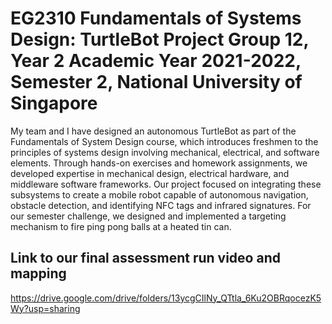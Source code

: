 # EG2310 Fundamentals of Systems Design: TurtleBot Project Group 12, Year 2 Academic Year 2021-2022, Semester 2, National University of Singapore

My team and I have designed an autonomous TurtleBot as part of the Fundamentals of System Design course, which introduces freshmen to the principles of systems design involving mechanical, electrical, and software elements. Through hands-on exercises and homework assignments, we developed expertise in mechanical design, electrical hardware, and middleware software frameworks. Our project focused on integrating these subsystems to create a mobile robot capable of autonomous navigation, obstacle detection, and identifying NFC tags and infrared signatures. For our semester challenge, we designed and implemented a targeting mechanism to fire ping pong balls at a heated tin can.

## Link to our final assessment run video and mapping 

https://drive.google.com/drive/folders/13ycgCIlNy_QTtla_6Ku2OBRqocezK5Wy?usp=sharing
